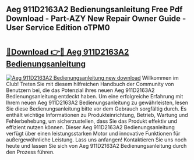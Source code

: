 ## Aeg 911D2163A2 Bedienungsanleitung Free Pdf Download - Part-AZY New Repair Owner Guide - User Service Edition oTPM0

# <h2><a href="http://df0j5su.blite.top/?on=Aeg+911D2163A2+Bedienungsanleitung">🔗Download 👉🔴 Aeg 911D2163A2 Bedienungsanleitung</a></h2>

[![Aeg 911D2163A2 Bedienungsanleitung new download](https://i.imgur.com/lujVjoI.png)](http://df0j5su.blite.top/?on=Aeg+911D2163A2+Bedienungsanleitung)
Willkommen im Club! Treten Sie mit diesem hilfreichen Handbuch der Community von Benutzern bei, die das Potenzial ihres neuen Aeg 911D2163A2 Bedienungsanleitung entdeckt haben. Um eine erfolgreiche Erfahrung mit Ihrem neuen Aeg 911D2163A2 Bedienungsanleitung zu gewährleisten, lesen Sie diese Bedienungsanleitung bitte vor dem Gebrauch sorgfältig durch. Es enthält wichtige Informationen zu Produkteinrichtung, Betrieb, Wartung und Fehlerbehebung, um sicherzustellen, dass Sie das Produkt effektiv und effizient nutzen können. Dieser Aeg 911D2163A2 Bedienungsanleitung verfügt über einen leistungsstarken Motor und innovative Funktionen für außergewöhnliche Leistung. Lass uns anfangen! Kontaktieren Sie uns noch heute und lassen Sie sich von Aeg 911D2163A2 Bedienungsanleitung durch den Prozess führen.
